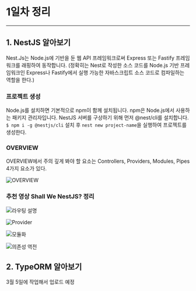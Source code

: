 # 1일차 정리 
---

## 1. NestJS 알아보기 
Nest.Js는 Node.js에 기반을 둔 웹 API 프레임워크로써 Express 또는 Fastify 프레임워크를 래핑하여 동작합니다. (정확히는 Nest로 작성한 소스 코드를 Node.js 기반 프레임워크인 Express나 Fastify에서 실행 가능한 자바스크립트 소스 코드로 컴파일하는 역할을 한다.)

### 프로젝트 생성
Node.js를 설치하면 기본적으로 npm이 함께 설치됩니다. npm은 Node.js에서 사용하는 패키지 관리자입니다. NestJS 서버를 구상하기 위해 먼저 @nest/cli를 설치합니다.
`$ npm i -g @nestjs/cli` 설치 후 `nest new project-name`을 실행하여 프로젝트를 생성한다. 

### OVERVIEW 
OVERVIEW에서 주의 깊게 봐야 할 요소는 Controllers, Providers, Modules, Pipes 4가지 요소가 있다. 

![OVERVIEW](https://velog.velcdn.com/images/y21zzp/post/6009f126-4495-4f61-ad1c-e792eb0160fa/image.png)

### 추천 영상 Shall We NestJS? 정리 
![라우팅 설명](https://velog.velcdn.com/images/y21zzp/post/6009f126-4495-4f61-ad1c-e792eb0160fa/image.png)

![Provider](https://velog.velcdn.com/images/y21zzp/post/ebd16c5a-2801-4c03-aa4d-433f6db7f5aa/image.png)

![모듈화](https://velog.velcdn.com/images/y21zzp/post/bb930777-681e-433a-9432-f318feaa3b5c/image.png)

![의존성 역전](https://velog.velcdn.com/images/y21zzp/post/495a65f8-9091-4f17-afca-db129e449ce7/image.png)


## 2. TypeORM 알아보기 
3월 5일에 작업해서 업로드 예정 